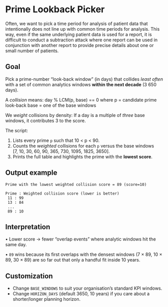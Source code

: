 Prime Lookback Picker
=============================

Often, we want to pick a time period for analysis of patient data that intentionally does not line up with common time periods for analysis. 
This way, even if the same underlying patient data is used for a report, it is difficult to conduct a subtraction attack where one report can be used in 
conjunction with another report to provide precise details about one or small number of patients. 

Goal
----
Pick a prime-number “look-back window” (in days) that collides *least often*
with a set of common analytics windows **within the next decade** (3 650 days).

A *collision* means:               day  %  LCM(p, base) == 0
where  p     = candidate prime look-back
       base  = one of the base windows

We *weight* collisions by density:
If a day is a multiple of *three* base windows, it contributes 3 to the score.

The script:

1.  Lists every prime `p` such that 10 < p < 90.
2.  Counts the *weighted* collisions for each `p` versus the base windows  
    [7, 10, 30, 60, 90, 365, 730, 1095, 1825, 3650].
3.  Prints the full table and highlights the prime with the **lowest score**.

Output example
--------------
    Prime with the lowest weighted collision score = 89 (score=10)

    Prime : Weighted collision score (lower is better)
     11 : 99
     13 : 84
     ...
     89 : 10

Interpretation
--------------
• Lower score → fewer “overlap events” where analytic windows
  hit the same day.

• `89` wins because its first overlaps with the densest windows
  (7 × 89, 10 × 89, 30 × 89) are so far out that only a handful
  fit inside 10 years.

Customization
-------------
* Change `BASE_WINDOWS` to suit your organisation’s standard KPI windows.
* Change `HORIZON_DAYS` (default 3650, 10 years) if you care about a shorter/longer
  planning horizon.
